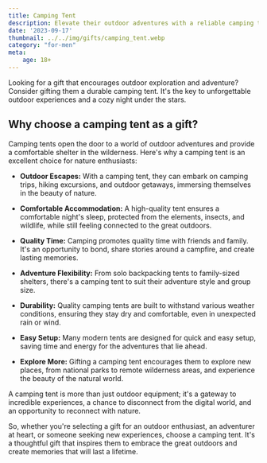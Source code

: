 ```yaml
---
title: Camping Tent
description: Elevate their outdoor adventures with a reliable camping tent.
date: '2023-09-17'
thumbnail: ../../img/gifts/camping_tent.webp
category: "for-men"
meta:
    age: 18+
---
```

Looking for a gift that encourages outdoor exploration and adventure? Consider gifting them a durable camping tent. It's the key to unforgettable outdoor experiences and a cozy night under the stars.

## Why choose a camping tent as a gift?

Camping tents open the door to a world of outdoor adventures and provide a comfortable shelter in the wilderness. Here's why a camping tent is an excellent choice for nature enthusiasts:

- **Outdoor Escapes:** With a camping tent, they can embark on camping trips, hiking excursions, and outdoor getaways, immersing themselves in the beauty of nature.

- **Comfortable Accommodation:** A high-quality tent ensures a comfortable night's sleep, protected from the elements, insects, and wildlife, while still feeling connected to the great outdoors.

- **Quality Time:** Camping promotes quality time with friends and family. It's an opportunity to bond, share stories around a campfire, and create lasting memories.

- **Adventure Flexibility:** From solo backpacking tents to family-sized shelters, there's a camping tent to suit their adventure style and group size.

- **Durability:** Quality camping tents are built to withstand various weather conditions, ensuring they stay dry and comfortable, even in unexpected rain or wind.

- **Easy Setup:** Many modern tents are designed for quick and easy setup, saving time and energy for the adventures that lie ahead.

- **Explore More:** Gifting a camping tent encourages them to explore new places, from national parks to remote wilderness areas, and experience the beauty of the natural world.

A camping tent is more than just outdoor equipment; it's a gateway to incredible experiences, a chance to disconnect from the digital world, and an opportunity to reconnect with nature.

So, whether you're selecting a gift for an outdoor enthusiast, an adventurer at heart, or someone seeking new experiences, choose a camping tent. It's a thoughtful gift that inspires them to embrace the great outdoors and create memories that will last a lifetime.
